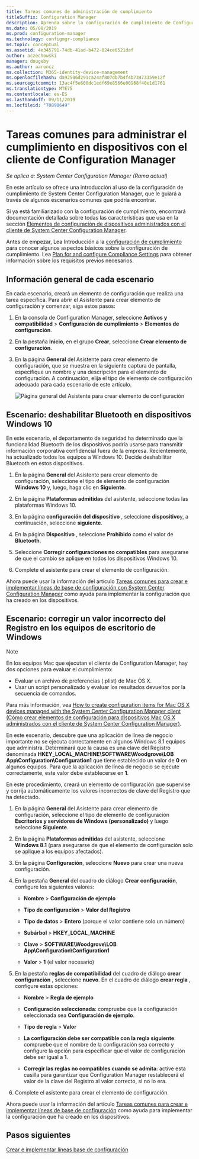 ```yaml
---
title: Tareas comunes de administración de cumplimiento
titleSuffix: Configuration Manager
description: Aprenda sobre la configuración de cumplimiento de Configuration Manager mediante el trabajo sobre algunos escenarios comunes.
ms.date: 05/08/2019
ms.prod: configuration-manager
ms.technology: configmgr-compliance
ms.topic: conceptual
ms.assetid: 4e345791-74db-41ad-b472-024ce6521daf
author: aczechowski
manager: dougeby
ms.author: aaroncz
ms.collection: M365-identity-device-management
ms.openlocfilehash: da92506d291ca24af807db7b4f4b73473359e12f
ms.sourcegitcommit: 13ac4f5e600dc1edf69e8566e00968f40e1d1761
ms.translationtype: MTE75
ms.contentlocale: es-ES
ms.lasthandoff: 09/11/2019
ms.locfileid: "70890649"
---
```

# <a name="common-tasks-for-managing-compliance-on-devices-with-the-configuration-manager-client"></a>Tareas comunes para administrar el cumplimiento en dispositivos con el cliente de Configuration Manager

*Se aplica a: System Center Configuration Manager (Rama actual)*

En este artículo se ofrece una introducción al uso de la configuración de cumplimiento de System Center Configuration Manager, que le guiará a través de algunos escenarios comunes que podría encontrar.  

 Si ya está familiarizado con la configuración de cumplimiento, encontrará documentación detallada sobre todas las características que usa en la sección [Elementos de configuración de dispositivos administrados con el cliente de System Center Configuration Manager](../../compliance/deploy-use/create-configuration-items.md).  

 Antes de empezar, Lea Introducción a la [configuración de cumplimiento](../../compliance/get-started/get-started-with-compliance-settings.md) para conocer algunos aspectos básicos sobre la configuración de cumplimiento. Lea [Plan for and configure Compliance Settings](../../compliance/plan-design/plan-for-and-configure-compliance-settings.md) para obtener información sobre los requisitos previos necesarios.  

## <a name="general-information-for-each-scenario"></a>Información general de cada escenario  
 En cada escenario, creará un elemento de configuración que realiza una tarea específica. Para abrir el Asistente para crear elemento de configuración y comenzar, siga estos pasos:  

1.  En la consola de Configuration Manager, seleccione **Activos y compatibilidad** > **Configuración de cumplimiento** > **Elementos de configuración**.  

1.  En la pestaña **Inicio**, en el grupo **Crear**, seleccione **Crear elemento de configuración**.  

1.  En la página **General** del Asistente para crear elemento de configuración, que se muestra en la siguiente captura de pantalla, especifique un nombre y una descripción para el elemento de configuración. A continuación, elija el tipo de elemento de configuración adecuado para cada escenario de este artículo.  

     ![Página general del Asistente para crear elemento de configuración](/sccm/mdm/deploy-use/media/Compliance-Settings-Wizard---1.png)  

## <a name="scenario-disable-bluetooth-on-windows-10-devices"></a>Escenario: deshabilitar Bluetooth en dispositivos Windows 10

 En este escenario, el departamento de seguridad ha determinado que la funcionalidad Bluetooth de los dispositivos podría usarse para transmitir información corporativa confidencial fuera de la empresa. Recientemente, ha actualizado todos los equipos a Windows 10. Decide deshabilitar Bluetooth en estos dispositivos.  

1. En la página **General** del Asistente para crear elemento de configuración, seleccione el tipo de elemento de configuración **Windows 10** y, luego, haga clic en **Siguiente**.  

2. En la página **Plataformas admitidas** del asistente, seleccione todas las plataformas Windows 10.  

3. En la página **configuración del dispositivo** , seleccione **dispositivo**y, a continuación, seleccione **siguiente**.  

4. En la página **Dispositivo** , seleccione **Prohibido** como el valor de **Bluetooth**.  

5. Seleccione **Corregir configuraciones no compatibles** para asegurarse de que el cambio se aplique en todos los dispositivos Windows 10.  

6. Complete el asistente para crear el elemento de configuración.  

 Ahora puede usar la información del artículo [Tareas comunes para crear e implementar líneas de base de configuración con System Center Configuration Manager](../../compliance/plan-design/common-tasks-for-creating-and-deploying-configuration-baselines.md) como ayuda para implementar la configuración que ha creado en los dispositivos.  

## <a name="scenario-remediate-an-incorrect-registry-value-on-windows-desktop-computers"></a>Escenario: corregir un valor incorrecto del Registro en los equipos de escritorio de Windows

> [!NOTE] 
> En los equipos Mac que ejecutan el cliente de Configuration Manager, hay dos opciones para evaluar el cumplimiento:  
> - Evaluar un archivo de preferencias (.plist) de Mac OS X.
> - Usar un script personalizado y evaluar los resultados devueltos por la secuencia de comandos.  
>
>Para más información, vea [How to create configuration items for Mac OS X devices managed with the System Center Configuration Manager client (Cómo crear elementos de configuración para dispositivos Mac OS X administrados con el cliente de System Center Configuration Manager)](../../compliance/deploy-use/create-configuration-items-for-mac-os-x-devices-managed-with-the-client.md).  

 En este escenario, descubre que una aplicación de línea de negocio importante no se ejecuta correctamente en algunos Windows 8.1 equipos que administra. Determinará que la causa es una clave del Registro denominada **HKEY_LOCAL_MACHINE\SOFTWARE\Woodgrove\LOB App\Configuration\Configuration1** que tiene establecido un valor de **0** en algunos equipos. Para que la aplicación de línea de negocio se ejecute correctamente, este valor debe establecerse en **1**.  

 En este procedimiento, creará un elemento de configuración que supervise y corrija automáticamente los valores incorrectos de clave del Registro que ha detectado.  

1. En la página **General** del Asistente para crear elemento de configuración, seleccione el tipo de elemento de configuración **Escritorios y servidores de Windows (personalizado)** y luego seleccione **Siguiente**.  

2. En la página **Plataformas admitidas** del asistente, seleccione **Windows 8.1** (para asegurarse de que el elemento de configuración solo se aplique a los equipos afectados).  

3. En la página **Configuración**, seleccione **Nuevo** para crear una nueva configuración.  

4. En la pestaña **General** del cuadro de diálogo **Crear configuración**, configure los siguientes valores:  

   -   **Nombre** > **Configuración de ejemplo**  

   -   **Tipo de configuración** > **Valor del Registro**  

   -   **Tipo de datos** > **Entero** (porque el valor contiene solo un número)  

   -   **Subárbol** > **HKEY_LOCAL_MACHINE**  

   -   **Clave** > **SOFTWARE\Woodgrove\LOB App\Configuration\Configuration1**  

   -   **Valor** > **1** (el valor necesario)  

5. En la pestaña **reglas de compatibilidad** del cuadro de diálogo **crear configuración** , seleccione **nuevo**. En el cuadro de diálogo **crear regla** , configure estas opciones:  

   -   **Nombre** > **Regla de ejemplo**  

   -   **Configuración seleccionada**: compruebe que la configuración seleccionada sea **Configuración de ejemplo**.

   -   **Tipo de regla** > **Valor**  

   -   **La configuración debe ser compatible con la regla siguiente**: compruebe que el nombre de la configuración sea correcto y configure la opción para especificar que el valor de configuración debe ser igual a **1**.  

   -   **Corregir las reglas no compatibles cuando se admita**: active esta casilla para garantizar que Configuration Manager restablecerá el valor de la clave del Registro al valor correcto, si no lo era.  

6. Complete el asistente para crear el elemento de configuración.  

 Ahora puede usar la información del artículo [Tareas comunes para crear e implementar líneas de base de configuración](../../compliance/plan-design/common-tasks-for-creating-and-deploying-configuration-baselines.md) como ayuda para implementar la configuración que ha creado en los dispositivos.  

## <a name="next-steps"></a>Pasos siguientes

[Crear e implementar líneas base de configuración](/sccm/compliance/plan-design/common-tasks-for-creating-and-deploying-configuration-baselines)
